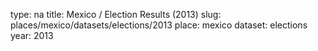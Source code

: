 type: na
title: Mexico / Election Results (2013)
slug: places/mexico/datasets/elections/2013
place: mexico
dataset: elections
year: 2013

